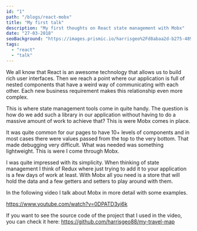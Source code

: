 ```yaml
---
id: "1"
path: "/blogs/react-mobx"
title: "My first talk"
description: "My first thoughts on React state management with Mobx"
date: "27-03-2018"
seoBackground: "https://images.prismic.io/harrisgeo%2Fd8abaa2d-b275-4896-a887-bd3263774172_me-snow.jpg?auto=compress,format"
tags:
  - "react"
  - "talk"
---
```


We all know that React is an awesome technology that allows us to build rich user interfaces. Then we reach a point where our application is full of nested components that have a weird way of communicating with each other. Each new business requirement makes this relationship even more complex.

This is where state management tools come in quite handy. The question is how do we add such a library in our application without having to do a massive amount of work to achieve that? This is were Mobx comes in place.

It was quite common for our pages to have 10+ levels of components and in most cases there were values passed from the top to the very bottom. That made debugging very difficult. What was needed was something lightweight. This is were I come through Mobx.

I was quite impressed with its simplicity. When thinking of state management I think of Redux where just trying to add it to your application is a few days of work at least. With Mobx all you need is a store that will hold the data and a few getters and setters to play around with them.

In the following video I talk about Mobx in more detail with some examples.

https://www.youtube.com/watch?v=0DPATD3yi6k

If you want to see the source code of the project that I used in the video, you can check it here: https://github.com/harrisgeo88/my-travel-map

